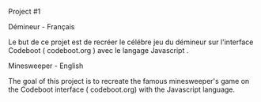Project #1

Démineur - Français

Le but de ce projet est de recréer le célébre jeu du démineur sur l'interface Codeboot ( codeboot.org ) avec le langage Javascript .

Minesweeper - English

The goal of this project is to recreate the famous minesweeper's game on the Codeboot interface ( codeboot.org) with the Javascript language.
